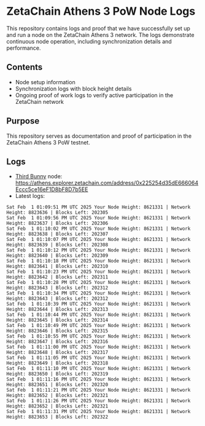 # ZetaChain Athens 3 PoW Node Logs
This repository contains logs and proof that we have successfully set up and run a node on the ZetaChain Athens 3 network. The logs demonstrate continuous node operation, including synchronization details and performance.

## Contents
- Node setup information
- Synchronization logs with block height details
- Ongoing proof of work logs to verify active participation in the ZetaChain network

## Purpose
This repository serves as documentation and proof of participation in the ZetaChain Athens 3 PoW testnet.

## Logs

- [Third Bunny](https://thirdbunny.xyz/) node: https://athens.explorer.zetachain.com/address/0x225254d35dE666064Eccc5ce16eF1D8bF8D7b5EE
- Latest logs:
```
Sat Feb  1 01:09:51 PM UTC 2025 Your Node Height: 8621331 | Network Height: 8823636 | Blocks Left: 202305
Sat Feb  1 01:09:56 PM UTC 2025 Your Node Height: 8621331 | Network Height: 8823637 | Blocks Left: 202306
Sat Feb  1 01:10:02 PM UTC 2025 Your Node Height: 8621331 | Network Height: 8823638 | Blocks Left: 202307
Sat Feb  1 01:10:07 PM UTC 2025 Your Node Height: 8621331 | Network Height: 8823639 | Blocks Left: 202308
Sat Feb  1 01:10:12 PM UTC 2025 Your Node Height: 8621331 | Network Height: 8823640 | Blocks Left: 202309
Sat Feb  1 01:10:18 PM UTC 2025 Your Node Height: 8621331 | Network Height: 8823641 | Blocks Left: 202310
Sat Feb  1 01:10:23 PM UTC 2025 Your Node Height: 8621331 | Network Height: 8823642 | Blocks Left: 202311
Sat Feb  1 01:10:28 PM UTC 2025 Your Node Height: 8621331 | Network Height: 8823643 | Blocks Left: 202312
Sat Feb  1 01:10:34 PM UTC 2025 Your Node Height: 8621331 | Network Height: 8823643 | Blocks Left: 202312
Sat Feb  1 01:10:39 PM UTC 2025 Your Node Height: 8621331 | Network Height: 8823644 | Blocks Left: 202313
Sat Feb  1 01:10:44 PM UTC 2025 Your Node Height: 8621331 | Network Height: 8823645 | Blocks Left: 202314
Sat Feb  1 01:10:49 PM UTC 2025 Your Node Height: 8621331 | Network Height: 8823646 | Blocks Left: 202315
Sat Feb  1 01:10:55 PM UTC 2025 Your Node Height: 8621331 | Network Height: 8823647 | Blocks Left: 202316
Sat Feb  1 01:11:00 PM UTC 2025 Your Node Height: 8621331 | Network Height: 8823648 | Blocks Left: 202317
Sat Feb  1 01:11:05 PM UTC 2025 Your Node Height: 8621331 | Network Height: 8823649 | Blocks Left: 202318
Sat Feb  1 01:11:10 PM UTC 2025 Your Node Height: 8621331 | Network Height: 8823650 | Blocks Left: 202319
Sat Feb  1 01:11:16 PM UTC 2025 Your Node Height: 8621331 | Network Height: 8823651 | Blocks Left: 202320
Sat Feb  1 01:11:21 PM UTC 2025 Your Node Height: 8621331 | Network Height: 8823652 | Blocks Left: 202321
Sat Feb  1 01:11:26 PM UTC 2025 Your Node Height: 8621331 | Network Height: 8823652 | Blocks Left: 202321
Sat Feb  1 01:11:31 PM UTC 2025 Your Node Height: 8621331 | Network Height: 8823653 | Blocks Left: 202322
```
